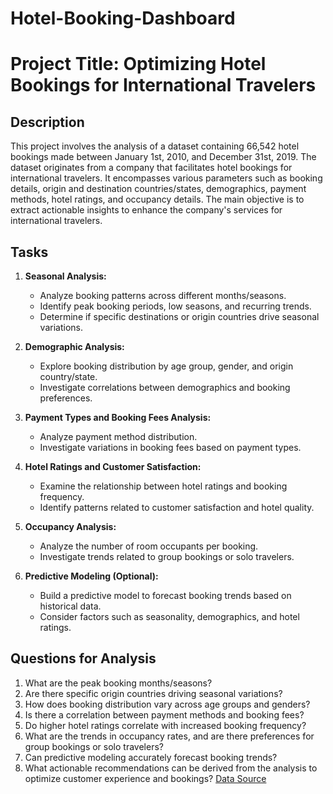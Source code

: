 # Hotel-Booking-Dashboard

# Project Title: Optimizing Hotel Bookings for International Travelers

## Description
This project involves the analysis of a dataset containing 66,542 hotel bookings made between January 1st, 2010, and December 31st, 2019. The dataset originates from a company that facilitates hotel bookings for international travelers. It encompasses various parameters such as booking details, origin and destination countries/states, demographics, payment methods, hotel ratings, and occupancy details. The main objective is to extract actionable insights to enhance the company's services for international travelers.

## Tasks
1. **Seasonal Analysis:**
   - Analyze booking patterns across different months/seasons.
   - Identify peak booking periods, low seasons, and recurring trends.
   - Determine if specific destinations or origin countries drive seasonal variations.

2. **Demographic Analysis:**
   - Explore booking distribution by age group, gender, and origin country/state.
   - Investigate correlations between demographics and booking preferences.

3. **Payment Types and Booking Fees Analysis:**
   - Analyze payment method distribution.
   - Investigate variations in booking fees based on payment types.

4. **Hotel Ratings and Customer Satisfaction:**
   - Examine the relationship between hotel ratings and booking frequency.
   - Identify patterns related to customer satisfaction and hotel quality.

5. **Occupancy Analysis:**
   - Analyze the number of room occupants per booking.
   - Investigate trends related to group bookings or solo travelers.

6. **Predictive Modeling (Optional):**
   - Build a predictive model to forecast booking trends based on historical data.
   - Consider factors such as seasonality, demographics, and hotel ratings.

## Questions for Analysis
1. What are the peak booking months/seasons?
2. Are there specific origin countries driving seasonal variations?
3. How does booking distribution vary across age groups and genders?
4. Is there a correlation between payment methods and booking fees?
5. Do higher hotel ratings correlate with increased booking frequency?
6. What are the trends in occupancy rates, and are there preferences for group bookings or solo travelers?
7. Can predictive modeling accurately forecast booking trends?
8. What actionable recommendations can be derived from the analysis to optimize customer experience and bookings?
[Data Source](http://datafrik.co/#/datasets)
